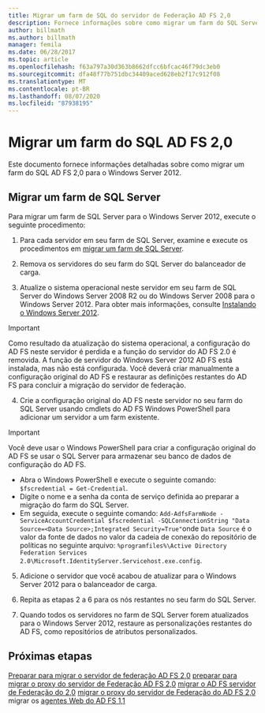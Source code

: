 ```yaml
---
title: Migrar um farm de SQL do servidor de Federação AD FS 2,0
description: Fornece informações sobre como migrar um farm do SQL Server AD FS 2,0 para o Windows Server 2012
author: billmath
ms.author: billmath
manager: femila
ms.date: 06/28/2017
ms.topic: article
ms.openlocfilehash: f63a797a30d363b8662dfcc6bfcac46f79dc3eb0
ms.sourcegitcommit: dfa48f77b751dbc34409aced628eb2f17c912f08
ms.translationtype: MT
ms.contentlocale: pt-BR
ms.lasthandoff: 08/07/2020
ms.locfileid: "87938195"
---
```

# <a name="migrate-an-ad-fs-20-sql-farm"></a>Migrar um farm do SQL AD FS 2,0
Este documento fornece informações detalhadas sobre como migrar um farm do SQL AD FS 2,0 para o Windows Server 2012.


## <a name="migrate-a-sql-server-farm"></a>Migrar um farm de SQL Server
 Para migrar um farm de SQL Server para o Windows Server 2012, execute o seguinte procedimento:

1.  Para cada servidor em seu farm de SQL Server, examine e execute os procedimentos em [migrar um farm de SQL Server](prepare-to-migrate-a-sql-server-farm.md).

2.  Remova os servidores do seu farm do SQL Server do balanceador de carga.

3.  Atualize o sistema operacional neste servidor em seu farm de SQL Server do Windows Server 2008 R2 ou do Windows Server 2008 para o Windows Server 2012. Para obter mais informações, consulte [Instalando o Windows Server 2012](/previous-versions/windows/it-pro/windows-server-2012-R2-and-2012/jj134246(v=ws.11)).

> [!IMPORTANT]
>  Como resultado da atualização do sistema operacional, a configuração do AD FS neste servidor é perdida e a função do servidor do AD FS 2.0 é removida. A função de servidor do Windows Server 2012 AD FS está instalada, mas não está configurada. Você deverá criar manualmente a configuração original do AD FS e restaurar as definições restantes do AD FS para concluir a migração do servidor de federação.

4. Crie a configuração original do AD FS neste servidor no seu farm do SQL Server usando cmdlets do AD FS Windows PowerShell para adicionar um servidor a um farm existente.

> [!IMPORTANT]
>  Você deve usar o Windows PowerShell para criar a configuração original do AD FS se usar o SQL Server para armazenar seu banco de dados de configuração do AD FS.

  - Abra o Windows PowerShell e execute o seguinte comando: `$fscredential = Get-Credential`.
  - Digite o nome e a senha da conta de serviço definida ao preparar a migração do farm do SQL Server.
  - Em seguida, execute o seguinte comando: `Add-AdfsFarmNode -ServiceAccountCredential $fscredential -SQLConnectionString "Data Source=<Data Source>;Integrated Security=True"`onde `Data Source` é o valor da fonte de dados no valor da cadeia de conexão do repositório de políticas no seguinte arquivo: `%programfiles%\Active Directory Federation Services 2.0\Microsoft.IdentityServer.Servicehost.exe.config`.

5. Adicione o servidor que você acabou de atualizar para o Windows Server 2012 para o balanceador de carga.

6. Repita as etapas 2 a 6 para os nós restantes no seu farm do SQL Server.

7. Quando todos os servidores no farm de SQL Server forem atualizados para o Windows Server 2012, restaure as personalizações restantes do AD FS, como repositórios de atributos personalizados.

## <a name="next-steps"></a>Próximas etapas
 [Preparar para migrar o servidor de federação AD FS 2,0](prepare-to-migrate-ad-fs-fed-server.md) [preparar para migrar o proxy do servidor de Federação AD FS 2,0](prepare-to-migrate-ad-fs-fed-proxy.md) [migrar o AD FS servidor de Federação do 2,0](migrate-the-ad-fs-fed-server.md) [migrar o proxy do servidor de Federação do AD FS 2,0](migrate-the-ad-fs-2-fed-server-proxy.md) migrar os [agentes Web do AD FS 1,1](migrate-the-ad-fs-web-agent.md)
